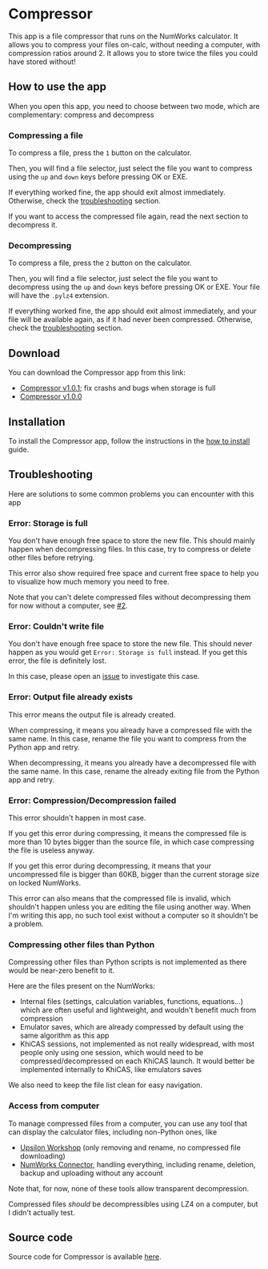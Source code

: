 # Compressor

This app is a file compressor that runs on the NumWorks calculator. It allows
you to compress your files on-calc, without needing a computer, with compression
ratios around 2. It allows you to store twice the files you could have stored
without!

## How to use the app

When you open this app, you need to choose between two mode, which are
complementary: compress and decompress

### Compressing a file

To compress a file, press the `1` button on the calculator.

Then, you will find a file selector, just select the file you want to compress
using the `up` and `down` keys before pressing OK or EXE.

If everything worked fine, the app should exit almost immediately. Otherwise,
check the [troubleshooting](#troubleshooting) section.

If you want to access the compressed file again, read the next section to
decompress it.

### Decompressing

To compress a file, press the `2` button on the calculator.

Then, you will find a file selector, just select the file you want to decompress
using the `up` and `down` keys before pressing OK or EXE. Your file will have
the `.pylz4` extension.

If everything worked fine, the app should exit almost immediately, and your file
will be available again, as if it had never been compressed. Otherwise, check
the [troubleshooting](#troubleshooting) section.

## Download

You can download the Compressor app from this link:

- [Compressor v1.0.1](https://yaya-cout.github.io/Nwagyu/assets/apps/compressor-1.0.1.nwa);
  fix crashs and bugs when storage is full
- [Compressor v1.0.0](https://yaya-cout.github.io/Nwagyu/assets/apps/compressor-1.0.0.nwa)

## Installation

To install the Compressor app, follow the instructions in the
[how to install](../help/how-to-install.md) guide.

## Troubleshooting

Here are solutions to some common problems you can encounter with this app

### Error: Storage is full

You don't have enough free space to store the new file. This should mainly
happen when decompressing files. In this case, try to compress or delete other
files before retrying.

This error also show required free space and current free space to help you to
visualize how much memory you need to free.

Note that you can't delete compressed files without decompressing them for now
without a computer, see [#2](https://codeberg.org/Yaya-Cout/Compressor/issues/2).

### Error: Couldn't write file

You don't have enough free space to store the new file. This should never happen
as you would get `Error: Storage is full` instead. If you get this error, the
file is definitely lost.

In this case, please open an [issue](https://codeberg.org/Yaya-Cout/Compressor/issues)
to investigate this case.

### Error: Output file already exists

This error means the output file is already created.

When compressing, it means you already have a compressed file with the same
name. In this case, rename the file you want to compress from the Python app and
retry.

When decompressing, it means you already have a decompressed file with the same
name. In this case, rename the already exiting file from the Python app and
retry.

### Error: Compression/Decompression failed

This error shouldn't happen in most case.

If you get this error during compressing, it means the compressed file is more
than 10 bytes bigger than the source file, in which case compressing the file
is useless anyway.

If you get this error during decompressing, it means that your uncompressed file
is bigger than 60KB, bigger than the current storage size on locked NumWorks.

This error can also means that the compressed file is invalid, which shouldn't
happen unless you are editing the file using another way. When I'm writing this
app, no such tool exist without a computer so it shouldn't be a problem.

### Compressing other files than Python

Compressing other files than Python scripts is not implemented as there would be
near-zero benefit to it.

Here are the files present on the NumWorks:

- Internal files (settings, calculation variables, functions, equations…) which
  are often useful and lightweight, and wouldn't benefit much from compression
- Emulator saves, which are already compressed by default using the same
  algorithm as this app
- KhiCAS sessions, not implemented as not really widespread, with most people
  only using one session, which would need to be compressed/decompressed on each
  KhiCAS launch. It would better be implemented internally to KhiCAS, like
  emulators saves

We also need to keep the file list clean for easy navigation.

### Access from computer

To manage compressed files from a computer, you can use any tool that can
display the calculator files, including non-Python ones, like

- [Upsilon Workshop](https://yaya-cout.github.io/Upsilon-Workshop/calculator)
  (only removing and rename, no compressed file downloading)
- [NumWorks Connector](https://yaya-cout.github.io/Numworks-connector/#/),
  handling everything, including rename, deletion, backup and uploading without
  any account

Note that, for now, none of these tools allow transparent decompression.

Compressed files *should* be decompressibles using LZ4 on a computer, but I
didn't actually test.

## Source code

Source code for Compressor is available
[here](https://codeberg.org/Yaya-Cout/Compressor).

